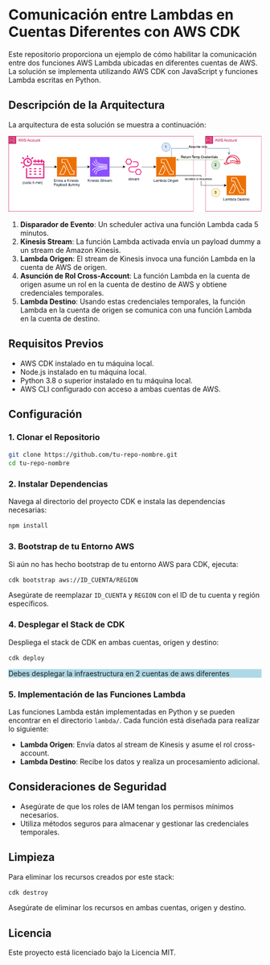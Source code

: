 
# Comunicación entre Lambdas en Cuentas Diferentes con AWS CDK

Este repositorio proporciona un ejemplo de cómo habilitar la comunicación entre dos funciones AWS Lambda ubicadas en diferentes cuentas de AWS. La solución se implementa utilizando AWS CDK con JavaScript y funciones Lambda escritas en Python.

## Descripción de la Arquitectura

La arquitectura de esta solución se muestra a continuación:

![Diagrama de Arquitectura](img/Kinesis-EventBridge-lambda-cross-account.drawio.png)

1. **Disparador de Evento**: Un scheduler activa una función Lambda cada 5 minutos.
2. **Kinesis Stream**: La función Lambda activada envía un payload dummy a un stream de Amazon Kinesis.
3. **Lambda Origen**: El stream de Kinesis invoca una función Lambda en la cuenta de AWS de origen.
4. **Asunción de Rol Cross-Account**: La función Lambda en la cuenta de origen asume un rol en la cuenta de destino de AWS y obtiene credenciales temporales.
5. **Lambda Destino**: Usando estas credenciales temporales, la función Lambda en la cuenta de origen se comunica con una función Lambda en la cuenta de destino.

## Requisitos Previos

- AWS CDK instalado en tu máquina local.
- Node.js instalado en tu máquina local.
- Python 3.8 o superior instalado en tu máquina local.
- AWS CLI configurado con acceso a ambas cuentas de AWS.

## Configuración

### 1. Clonar el Repositorio

```bash
git clone https://github.com/tu-repo-nombre.git
cd tu-repo-nombre
```

### 2. Instalar Dependencias

Navega al directorio del proyecto CDK e instala las dependencias necesarias:

```bash
npm install
```

### 3. Bootstrap de tu Entorno AWS

Si aún no has hecho bootstrap de tu entorno AWS para CDK, ejecuta:

```bash
cdk bootstrap aws://ID_CUENTA/REGION
```

Asegúrate de reemplazar `ID_CUENTA` y `REGION` con el ID de tu cuenta y región específicos.

### 4. Desplegar el Stack de CDK

Despliega el stack de CDK en ambas cuentas, origen y destino:

```bash
cdk deploy
```
<p style="background-color: lightblue;">Debes desplegar la infraestructura en 2 cuentas de aws diferentes</p>



### 5. Implementación de las Funciones Lambda

Las funciones Lambda están implementadas en Python y se pueden encontrar en el directorio `lambda/`. Cada función está diseñada para realizar lo siguiente:

- **Lambda Origen**: Envía datos al stream de Kinesis y asume el rol cross-account.
- **Lambda Destino**: Recibe los datos y realiza un procesamiento adicional.

## Consideraciones de Seguridad

- Asegúrate de que los roles de IAM tengan los permisos mínimos necesarios.
- Utiliza métodos seguros para almacenar y gestionar las credenciales temporales.

## Limpieza

Para eliminar los recursos creados por este stack:

```bash
cdk destroy
```

Asegúrate de eliminar los recursos en ambas cuentas, origen y destino.

## Licencia

Este proyecto está licenciado bajo la Licencia MIT.
